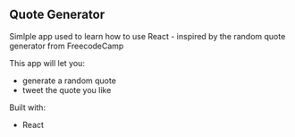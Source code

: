 ## Quote Generator

Simlple app used to learn how to use React - inspired by the random quote generator from FreecodeCamp

This app will let you:
- generate a random quote
- tweet the quote you like

Built with:
- React


